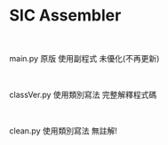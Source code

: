 # SIC Assembler
<br />
<p>main.py 原版 使用副程式 未優化(不再更新)</p><br />
<p>classVer.py 使用類別寫法 完整解釋程式碼</p><br />
<p>clean.py 使用類別寫法 無註解!</p><br />
